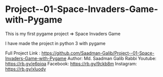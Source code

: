 # Project--01-Space-Invaders-Game-with-Pygame
This is my first pygame project => Space Invaders Game

I have made the project in python 3 with pygame

Full Project Link : https://github.com/Saadman-Galib/Project--01-Space-Invaders-Game-with-Pygame
Author: Md. Saadman Galib Rabbi
Youtube: https://rb.gy/e6piqa
Facebook: https://rb.gy/9ckb8m
Instagram: https://rb.gy/xluody
